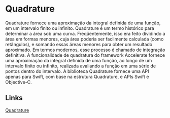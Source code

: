 # Quadrature

Quadrature fornece uma aproximação da integral definida de uma função, em um intervalo finito ou infinito.
Quadrature é um termo histórico para determinar a área sob uma curva. Freqüentemente, isso era feito dividindo a área em formas menores, cuja área poderia ser facilmente calculada (como retângulos), e somando essas áreas menores para obter um resultado aproximado.
Em termos modernos, esse processo é chamado de integração definitiva. A funcionalidade de quadratura do framework Accelerate fornece uma aproximação da integral definida de uma função, ao longo de um intervalo finito ou infinito, realizada avaliando a função em uma série de pontos dentro do intervalo.
A biblioteca Quadrature fornece uma API apenas para Swift, com base na estrutura Quadrature, e APIs Swift e Objective-C.

## Links
[Quadrature](https://developer.apple.com/documentation/accelerate/quadrature)